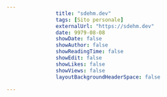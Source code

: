 ---
                title: "sdehm.dev"
                tags: [Sito personale]
                externalUrl: "https://sdehm.dev"
                date: 9979-08-08
                showDate: false
                showAuthor: false
                showReadingTime: false
                showEdit: false
                showLikes: false
                showViews: false
                layoutBackgroundHeaderSpace: false
                ---

